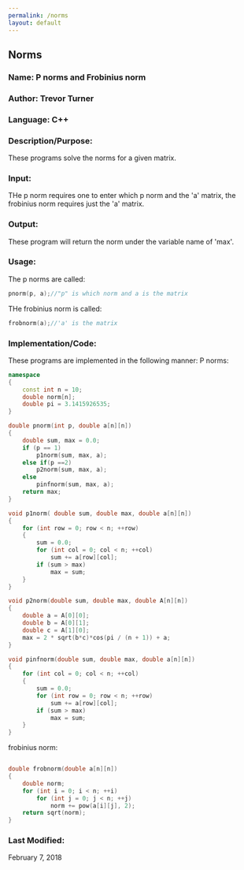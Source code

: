 ```yaml
---
permalink: /norms
layout: default
---
```


## Norms
### Name: P norms and Frobinius norm
### Author: Trevor Turner
### Language: C++

### Description/Purpose: 
These programs solve the norms for a given matrix.

### Input:
THe p norm requires one to enter which p norm and the 'a' matrix, the frobinius norm requires just the 'a' matrix.

### Output: 
These program will return the norm under the variable name of 'max'.

### Usage:
The p norms are called:
```c++
pnorm(p, a);//"p" is which norm and a is the matrix
```
THe frobinius norm is called:
```c++
frobnorm(a);//'a' is the matrix
```

### Implementation/Code:
These programs are implemented in the following manner:
P norms:
```c++
namespace
{
	const int n = 10;
	double norm[n];
	double pi = 3.1415926535;
}

double pnorm(int p, double a[n][n])
{
	double sum, max = 0.0;
	if (p == 1)
		p1norm(sum, max, a);
	else if(p ==2)
		p2norm(sum, max, a);
	else
		pinfnorm(sum, max, a);
	return max;
}

void p1norm( double sum, double max, double a[n][n])
{
	for (int row = 0; row < n; ++row)
	{
		sum = 0.0;
		for (int col = 0; col < n; ++col)
			sum += a[row][col];
		if (sum > max)
			max = sum;
	}
}

void p2norm(double sum, double max, double A[n][n])
{
	double a = A[0][0];
	double b = A[0][1];
	double c = A[1][0];
	max = 2 * sqrt(b*c)*cos(pi / (n + 1)) + a;
}

void pinfnorm(double sum, double max, double a[n][n])
{
	for (int col = 0; col < n; ++col)
	{
		sum = 0.0;
		for (int row = 0; row < n; ++row)
			sum += a[row][col];
		if (sum > max)
			max = sum;
	}
}
```
frobinius norm:
```c++

double frobnorm(double a[n][n])
{
	double norm;
	for (int i = 0; i < n; ++i)
		for (int j = 0; j < n; ++j)
			norm += pow(a[i][j], 2);
	return sqrt(norm);
}
```

### Last Modified:
February 7, 2018
